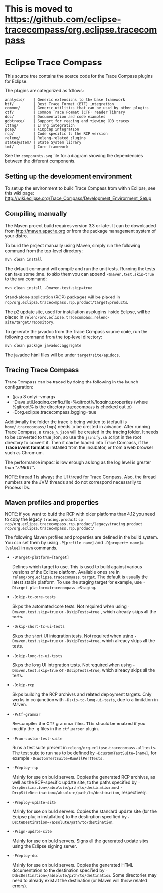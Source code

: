 # This is moved to https://github.com/eclipse-tracecompass/org.eclipse.tracecompass


Eclipse Trace Compass
=====================

This source tree contains the source code for the Trace Compass plugins for
Eclipse.

The plugins are categorized as follows:

    analysis/    | Generic extensions to the base framework
    btf/         | Best Trace Format (BTF) integration
    common/      | Generic utilities that can be used by other plugins
    ctf/         | Common Trace Format (CTF) reader library
    doc/         | Documentation and code examples
    gdbtrace/    | Support for reading and viewing GDB traces
    lttng/       | LTTng integration
    pcap/        | libpcap integration
    rcp/         | Code specific to the RCP version
    releng/      | Releng-related plugins
    statesystem/ | State System library
    tmf/         | Core framework

See the `components.svg` file for a diagram showing the dependencies between the
different components.


Setting up the development environment
--------------------------------------

To set up the environment to build Trace Compass from within Eclipse, see this
wiki page:
<http://wiki.eclipse.org/Trace_Compass/Development_Environment_Setup>


Compiling manually
------------------

The Maven project build requires version 3.3 or later. It can be downloaded from
<http://maven.apache.org> or from the package management system of your distro.

To build the project manually using Maven, simply run the following command from
the top-level directory:

    mvn clean install

The default command will compile and run the unit tests. Running the tests can
take some time, to skip them you can append `-Dmaven.test.skip=true` to the
`mvn` command:

    mvn clean install -Dmaven.test.skip=true

Stand-alone application (RCP) packages will be placed in
`rcp/org.eclipse.tracecompass.rcp.product/target/products`.

The p2 update site, used for installation as plugins inside Eclipse, will be
placed in `releng/org.eclipse.tracecompass.releng-site/target/repository`.

To generate the javadoc from the Trace Compass source code, run the following
command from the top-level directory:

    mvn clean package javadoc:aggregate

The javadoc html files will be under `target/site/apidocs`.

Tracing Trace Compass
---------------------

Trace Compass can be traced by doing the following in the launch configuration:

* (java 8 only) -vmargs
* -Djava.util.logging.config.file=%gitroot%/logging.properties (where %gitroot% is the directory tracecompass is checked out to)
* -Dorg.eclipse.tracecompass.logging=true

Additionally the folder the trace is being written to (default is `home/.tracecompass/logs`) needs to be created in advance. After running Trace Compass, a `trace_n.json` will be created in the tracing folder. It needs to be converted to true json, so use the `jsonify.sh` script in the root directory to convert it. Then it can be loaded into Trace Compass, if the **Trace Event format** is installed from the incubator, or from a web browser such as Chromium.

The performance impact is low enough as long as the log level is greater than "*FINEST*".

NOTE: thread 1 is always the UI thread for Trace Compass. Also, the thread numbers are the JVM threads and do not correspond necessarily to Process IDs.

Maven profiles and properties
-----------------------------

NOTE: if you want to build the RCP with older platforms than 4.12 you need to
copy the legacy `tracing.product`:
`cp rcp/org.eclipse.tracecompass.rcp.product/legacy/tracing.product rcp/org.eclipse.tracecompass.rcp.product/`

The following Maven profiles and properties are defined in
the build system. You can set them by using `-P[profile name]` and
`-D[property name]=[value]` in `mvn` commands.

* `-Dtarget-platform=[target]`

  Defines which target to use. This is used to build against various versions of
  the Eclipse platform. Available ones are in
  `releng/org.eclipse.tracecompass.target`. The default is usually the latest
  stable platform. To use the staging target for example, use
  `-Dtarget-platform=tracecompass-eStaging`.

* `-Dskip-tc-core-tests`

  Skips the automated core tests. Not required when using
  `-Dmaven.test.skip=true` or `-DskipTests=true` , which already skips
  all the tests.

* `-Dskip-short-tc-ui-tests`

  Skips the short UI integration tests. Not required when using
  `-Dmaven.test.skip=true` or `-DskipTests=true`, which already skips
  all the tests.

* `-Dskip-long-tc-ui-tests`

  Skips the long UI integration tests. Not required when using
  `-Dmaven.test.skip=true` or `-DskipTests=true`, which already skips
  all the tests.

* `-Dskip-rcp`

  Skips building the RCP archives and related deployment targets. Only works in
  conjunction with `-Dskip-tc-long-ui-tests`, due to a limitation in Maven.

* `-Pctf-grammar`

  Re-compiles the CTF grammar files. This should be enabled if you modify the
  `.g` files in the `ctf.parser` plugin.

* `-Prun-custom-test-suite`

  Runs a test suite present in `releng/org.eclipse.tracecompass.alltests`. The
  test suite to run has to be defined by `-DcustomTestSuite=[name]`, for example
  `-DcustomTestSuite=RunAllPerfTests`.

* `-Pdeploy-rcp`

  Mainly for use on build servers. Copies the generated RCP archives, as well as
  the RCP-specific update site, to the paths specified by
  `-DrcpDestination=/absolute/path/to/destination` and
  `-DrcpSiteDestination=/absolute/path/to/destination`, respectively.

* `-Pdeploy-update-site`

  Mainly for use on build servers. Copies the standard update site (for the
  Eclipse plugin installation) to the destination specified by
  `-DsiteDestination=/absolute/path/to/destination`.

* `-Psign-update-site`

  Mainly for use on build servers. Signs all the generated update sites using
  the Eclipse signing server.

* `-Pdeploy-doc`

  Mainly for use on build servers. Copies the generated HTML documentation to
  the destination specified by `-DdocDestination=/absolute/path/to/destination`.
  Some directories may need to already exist at the destination (or Maven will
  throw related errors).

